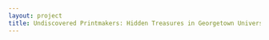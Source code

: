 ```yaml
--- 
layout: project 
title: Undiscovered Printmakers: Hidden Treasures in Georgetown University's Library
---
```



